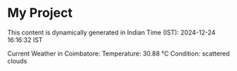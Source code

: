 # My Project

This content is dynamically generated in Indian Time (IST): 2024-12-24 16:16:32 IST


Current Weather in Coimbatore:
Temperature: 30.88 °C
Condition: scattered clouds
